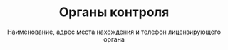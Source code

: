 ---
templateKey: inspection-page
title: Органы контроля
subtitle: Наименование, адрес места нахождения и телефон лицензирующего органа
controlAuthorities:
  - title: Органы контроля Роспотребнадзор. Управление Федеральной службы по надзору в сфере защиты прав потребителей и благополучия человека по Ростовской области Ростов-на-Дону
    address: 'Адрес: Ростов-на-Дону, 18-я линия. 7а'
    phone: 'Телефон: 8-800-100-74-17'
  - title: Министерство здравоохранения РО
    address: 'Адрес: 344029, Ростов-на-Дону, ул. 1-й Конной Армии. 33'
    phone: 'Телефон: +7 (863) 242-30-96'
  - title: Росздравнадзор. Территориальный орган Федеральной службы по надзору в сфере здравоохранения и социального развития по Ростовской области
    address: 'Адрес: Ростов-на-Дону, Ченцова 71/63 «Б»'
    phone: 'Телефон: (863) 286-98-16 (приемная)(863) 286-98-11, (863) 286-98-12'
  - title: Общества защиты нрав потребителей по Ростовской области
    address: 'Адрес: 344019. г. Ростов-на-Дону, 18-я Линия ул., 17'
    phone: 'Телефон: (863) 263-87-67'
  - title: Отдел Надзора. Главное управление, МЧС РФ
    address: 'Адрес: Ростов-на-Дону, Доломановский пер.132'
    phone: 'Телефон: +7 (863) 232-62-69'
  - title: Прокуратура Ростовской области
    address: 'Адрес: г.Ростов-на-Дону. пер. Братский, 11'
    phone: 'Телефон: +7 (863) 262-47-76'
---